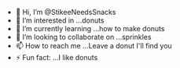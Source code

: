 - 👋 Hi, I’m @StikeeNeedsSnacks
- 👀 I’m interested in ...donuts
- 🌱 I’m currently learning ...how to make donuts
- 💞️ I’m looking to collaborate on ...sprinkles
- 📫 How to reach me ...Leave a donut I'll find you
- ⚡ Fun fact: ...I like donuts

<!---
StikeeNeedsSnacks/StikeeNeedsSnacks is a ✨ special ✨ repository because its `README.md` (this file) appears on your GitHub profile.
You can click the Preview link to take a look at your changes.
--->
